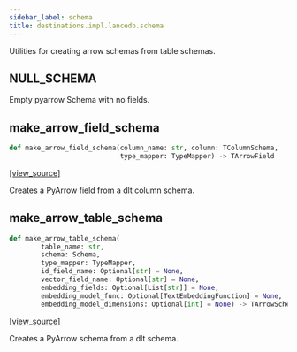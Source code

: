 ```yaml
---
sidebar_label: schema
title: destinations.impl.lancedb.schema
---
```


Utilities for creating arrow schemas from table schemas.

## NULL\_SCHEMA

Empty pyarrow Schema with no fields.

## make\_arrow\_field\_schema

```python
def make_arrow_field_schema(column_name: str, column: TColumnSchema,
                            type_mapper: TypeMapper) -> TArrowField
```

[[view_source]](https://github.com/dlt-hub/dlt/blob/9857029af018a582dd24da4070562f58bb7e9fc5/dlt/destinations/impl/lancedb/schema.py#L30)

Creates a PyArrow field from a dlt column schema.

## make\_arrow\_table\_schema

```python
def make_arrow_table_schema(
        table_name: str,
        schema: Schema,
        type_mapper: TypeMapper,
        id_field_name: Optional[str] = None,
        vector_field_name: Optional[str] = None,
        embedding_fields: Optional[List[str]] = None,
        embedding_model_func: Optional[TextEmbeddingFunction] = None,
        embedding_model_dimensions: Optional[int] = None) -> TArrowSchema
```

[[view_source]](https://github.com/dlt-hub/dlt/blob/9857029af018a582dd24da4070562f58bb7e9fc5/dlt/destinations/impl/lancedb/schema.py#L40)

Creates a PyArrow schema from a dlt schema.

